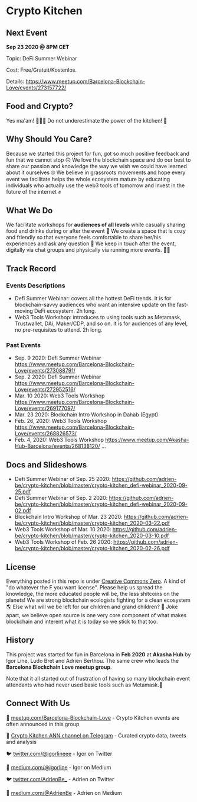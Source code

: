 # Crypto Kitchen

## Next Event
**Sep 23 2020 @ 8PM CET**

Topic: DeFi Summer Webinar

Cost: Free/Gratuit/Kostenlos. 

Details: https://www.meetup.com/Barcelona-Blockchain-Love/events/273157722/

## Food and Crypto?
Yes ma'am! 🥑🍎🍩 Do not underestimate the power of the kitchen! 💪

## Why Should You Care?
Because we started this project for fun, got so much positive feedback and fun that we cannot stop 🙃
We love the blockchain space and do our best to share our passion and knowledge the way we wish we could have learned about it ourselves 🤓
We believe in grassroots movements and hope every event we facilitate helps the whole ecosystem mature by educating individuals who actually use the web3 tools of tomorrow and invest in the future of the internet ✊

## What We Do
We facilitate workshops for **audiences of all levels** while casually sharing food and drinks during or after the event 🍹
We create a space that is cozy and friendly so that everyone feels comfortable to share her/his experiences and ask any question 🤗 
We keep in touch after the event, digitally via chat groups and physically via running more events. 👥👥

## Track Record

### Events Descriptions
 - Defi Summer Webinar: covers all the hottest DeFi trends. It is for blockchain-savvy audiences who want an intensive update on the fast-moving DeFi ecosystem. 2h long.
 - Web3 Tools Workshop: introduces to using tools such as Metamask, Trustwallet, DAi, Maker/CDP, and so on. It is for audiences of any level, no pre-requisites to attend. 2h long.
 
### Past Events
 - Sep. 9 2020: Defi Summer Webinar https://www.meetup.com/Barcelona-Blockchain-Love/events/273088791/
 - Sep. 2 2020: Defi Summer Webinar https://www.meetup.com/Barcelona-Blockchain-Love/events/272952516/
 - Mar. 10 2020: Web3 Tools Workshop https://www.meetup.com/Barcelona-Blockchain-Love/events/269177097/
 - Mar. 23 2020: Blockchain Intro Workshop in Dahab (Egypt)
 - Feb. 26, 2020: Web3 Tools Workshop https://www.meetup.com/Barcelona-Blockchain-Love/events/268826573/
 - Feb. 4, 2020: Web3 Tools Workshop https://www.meetup.com/Akasha-Hub-Barcelona/events/268138120/
 ...

## Docs and Slideshows
 - Defi Summer Webinar of Sep. 25 2020: https://github.com/adrien-be/crypto-kitchen/blob/master/crypto-kitchen_defi-webinar_2020-09-25.pdf
 - Defi Summer Webinar of Sep. 2 2020: https://github.com/adrien-be/crypto-kitchen/blob/master/crypto-kitchen_defi-webinar_2020-09-02.pdf
 - Blockchain Intro Workshop of Mar. 23 2020: https://github.com/adrien-be/crypto-kitchen/blob/master/crypto-kitchen_2020-03-22.pdf
 - Web3 Tools Workshop of Mar. 10 2020: https://github.com/adrien-be/crypto-kitchen/blob/master/crypto-kitchen_2020-03-10.pdf
 - Web3 Tools Workshop of Feb. 26 2020: https://github.com/adrien-be/crypto-kitchen/blob/master/crypto-kitchen_2020-02-26.pdf

## License
Everything posted in this repo is under [Creative Commons Zero](https://creativecommons.org/share-your-work/public-domain/cc0/). A kind of "do whatever the F you want license".
Please help us spread the knowledge, the more educated people will be, the less shitcoins on the planets! 
We are strong blockchain ecologists fighting for a clean ecosystem 🌎 
Else what will we be left for our children and grand children? 👶
Joke apart, we believe open source is one very core component of what makes blockchain and interent what it is today so we stick to that too.

## History
This project was started for fun in Barcelona in **Feb 2020** at **Akasha Hub** by Igor Line, Ludo Bret and Adrien Berthou. The same crew who leads the **Barcelona Blockchain Love meetup group**.

Note that it all started out of frustration of having so many blockchain event attendants who had never used basic tools such as Metamask.🤨

## Connect With Us
 👥 [meetup.com/Barcelona-Blockchain-Love](https://meetup.com/Barcelona-Blockchain-Love) - Crypto Kitchen events are often announced in this group
 
 📢 [Crypto Kitchen ANN channel on Telegram](https://t.me/joinchat/AAAAAEnQKWhfV9hQZiRRJw) - Curated crypto data, tweets and analysis
 
 🐦 [twitter.com/@igorlineee](https://twitter.com/@igorlineee) - Igor on Twitter
 
 📄 [medium.com/@igorline](https://medium.com/@igorline) - Igor on Medium
 
 🐦 [twitter.com/AdrienBe_](https://twitter.com/AdrienBe_) - Adrien on Twitter
 
 📄 [medium.com/@AdrienBe](https://medium.com/@AdrienBe) - Adrien on Medium
